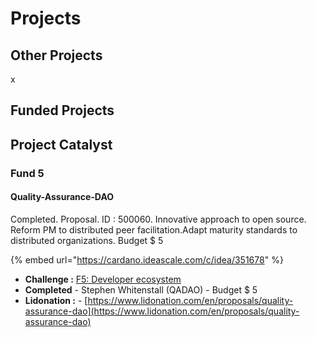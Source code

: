 # Projects

## Other Projects

x

## Funded Projects

## Project Catalyst

### Fund 5

#### Quality-Assurance-DAO

Completed. Proposal. ID : 500060. Innovative approach to open source. Reform PM to distributed peer facilitation.Adapt maturity standards to distributed organizations. Budget $ 5

{% embed url="https://cardano.ideascale.com/c/idea/351678" %}

* **Challenge :** [F5: Developer ecosystem](https://cardano.ideascale.com/c/campaigns/25939/about)
* **Completed** - Stephen Whitenstall (QADAO) - Budget $ 5
* **Lidonation :** - [https://www.lidonation.com/en/proposals/quality-assurance-dao](https://www.lidonation.com/en/proposals/quality-assurance-dao)
